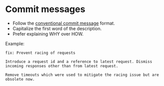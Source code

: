 # Commit messages

- Follow the [conventional commit message](https://www.conventionalcommits.org/en/v1.0.0/) format.
- Capitalize the first word of the description.
- Prefer explaining WHY over HOW.

Example:

```
fix: Prevent racing of requests

Introduce a request id and a reference to latest request. Dismiss incoming responses other than from latest request.

Remove timeouts which were used to mitigate the racing issue but are obsolete now.
```
